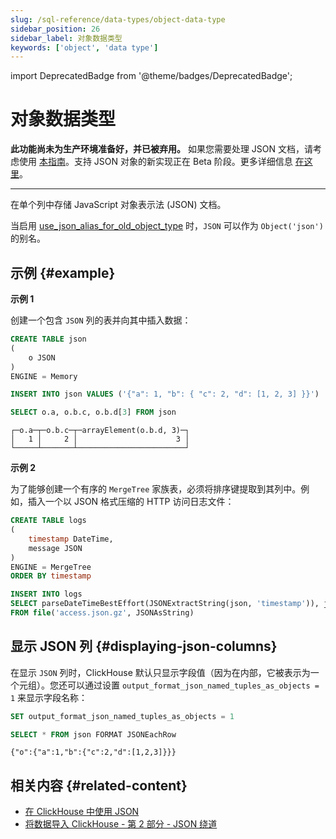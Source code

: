 ```yaml
---
slug: /sql-reference/data-types/object-data-type
sidebar_position: 26
sidebar_label: 对象数据类型
keywords: ['object', 'data type']
---
```


import DeprecatedBadge from '@theme/badges/DeprecatedBadge';


# 对象数据类型 

<DeprecatedBadge/>

**此功能尚未为生产环境准备好，并已被弃用。** 如果您需要处理 JSON 文档，请考虑使用 [本指南](/integrations/data-formats/json/overview)。支持 JSON 对象的新实现正在 Beta 阶段。更多详细信息 [在这里](/sql-reference/data-types/newjson)。

<hr />

在单个列中存储 JavaScript 对象表示法 (JSON) 文档。

当启用 [use_json_alias_for_old_object_type](/operations/settings/settings#use_json_alias_for_old_object_type) 时，`JSON` 可以作为 `Object('json')` 的别名。

## 示例 {#example}

**示例 1**

创建一个包含 `JSON` 列的表并向其中插入数据：

```sql
CREATE TABLE json
(
    o JSON
)
ENGINE = Memory
```

```sql
INSERT INTO json VALUES ('{"a": 1, "b": { "c": 2, "d": [1, 2, 3] }}')
```

```sql
SELECT o.a, o.b.c, o.b.d[3] FROM json
```

```text
┌─o.a─┬─o.b.c─┬─arrayElement(o.b.d, 3)─┐
│   1 │     2 │                      3 │
└─────┴───────┴────────────────────────┘
```

**示例 2**

为了能够创建一个有序的 `MergeTree` 家族表，必须将排序键提取到其列中。例如，插入一个以 JSON 格式压缩的 HTTP 访问日志文件：

```sql
CREATE TABLE logs
(
	timestamp DateTime,
	message JSON
)
ENGINE = MergeTree
ORDER BY timestamp
```

```sql
INSERT INTO logs
SELECT parseDateTimeBestEffort(JSONExtractString(json, 'timestamp')), json
FROM file('access.json.gz', JSONAsString)
```

## 显示 JSON 列 {#displaying-json-columns}

在显示 `JSON` 列时，ClickHouse 默认只显示字段值（因为在内部，它被表示为一个元组）。您还可以通过设置 `output_format_json_named_tuples_as_objects = 1` 来显示字段名称：

```sql
SET output_format_json_named_tuples_as_objects = 1

SELECT * FROM json FORMAT JSONEachRow
```

```text
{"o":{"a":1,"b":{"c":2,"d":[1,2,3]}}}
```

## 相关内容 {#related-content}

- [在 ClickHouse 中使用 JSON](/integrations/data-formats/json/overview)
- [将数据导入 ClickHouse - 第 2 部分 - JSON 绕道](https://clickhouse.com/blog/getting-data-into-clickhouse-part-2-json)
